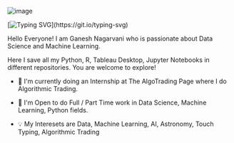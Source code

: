 ![image](https://user-images.githubusercontent.com/86476881/162052760-fe8c4f67-6e93-47c4-bce3-071691f4ac70.png)

[![Typing SVG](https://readme-typing-svg.herokuapp.com?size=26&duration=6000&center=true&width=1000&lines=Hello+Visitor!👋+This+is+Ganesh+Nagarvani;Welcome+to+my+GitHub!)](https://git.io/typing-svg)

Hello Everyone! I am Ganesh Nagarvani who is passionate about Data Science and Machine Learning.

Here I save all my Python, R, Tableau Desktop, Jupyter Notebooks in different repositories.
You are welcome to explore!

-  🏦 I'm currently doing an Internship at The AlgoTrading Page where I do Algorithmic Trading.

- 🤝 I'm Open to do Full / Part Time work in Data Science, Machine Learning, Python fields.

- 💡 My Interesets are Data, Machine Learning, AI, Astronomy, Touch Typing, Algorithmic Trading
